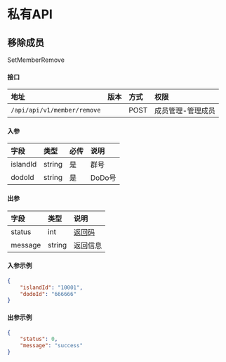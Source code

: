 # 私有API

## 移除成员

SetMemberRemove

#### 接口

|地址|版本|方式|权限|
|:-----|:---------------|:-----|:---------------|
|`/api/api/v1/member/remove`|<Badge type="warning" text="v1" vertical="middle" />|POST|成员管理-管理成员|
    
#### 入参

|字段|类型|必传|说明|
|:---------------|:-----|:-----|:---------------|
|islandId|string|是|群号|
|dodoId|string|是|DoDo号|

#### 出参

|字段|类型|说明|
|:---------------|:-----|:---------------|
|status|int|[返回码](../start/status.md)|
|message|string|返回信息|

#### 入参示例

```json
{
    "islandId": "10001",
    "dodoId": "666666"
}
```

#### 出参示例
 
```json
{
    "status": 0,
    "message": "success"
}
```